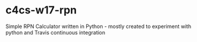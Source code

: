 # c4cs-w17-rpn

Simple RPN Calculator written in Python - mostly created to experiment with python and Travis continuous integration
